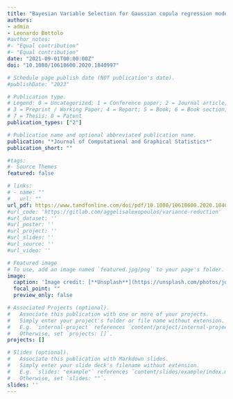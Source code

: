```yaml
---
title: "Bayesian Variable Selection for Gaussian copula regression models"
authors:
- admin
- Leonardo Bottolo
#author_notes:
#- "Equal contribution"
#- "Equal contribution"
date: "2021-09-01T00:00:00Z"
doi: "10.1080/10618600.2020.1840997"

# Schedule page publish date (NOT publication's date).
#publishDate: "2023"

# Publication type.
# Legend: 0 = Uncategorized; 1 = Conference paper; 2 = Journal article;
# 3 = Preprint / Working Paper; 4 = Report; 5 = Book; 6 = Book section;
# 7 = Thesis; 8 = Patent
publication_types: ["2"]

# Publication name and optional abbreviated publication name.
publication: "*Journal of Computational and Graphical Statistics*"
publication_short: ""

#tags:
#- Source Themes
featured: false

# links:
# - name: ""
#   url: ""
url_pdf: https://www.tandfonline.com/doi/pdf/10.1080/10618600.2020.1840997?casa_token=enSHY6Pb6kwAAAAA:vr9uGgJHLFt7uY8P734oF9e3vOrbRlPHPq7ywVjMQWtm5AQWrlq72E_MSqJgsns_8zx7Hu71kHpEOpA
#url_code: 'https://gitlab.com/aggelisalexopoulos/variance-reduction'
#url_dataset: ''
#url_poster: ''
#url_project: ''
#url_slides: ''
#url_source: ''
#url_video: ''

# Featured image
# To use, add an image named `featured.jpg/png` to your page's folder. 
image:
  caption: 'Image credit: [**Unsplash**](https://unsplash.com/photos/jdD8gXaTZsc)'
  focal_point: ""
  preview_only: false

# Associated Projects (optional).
#   Associate this publication with one or more of your projects.
#   Simply enter your project's folder or file name without extension.
#   E.g. `internal-project` references `content/project/internal-project/index.md`.
#   Otherwise, set `projects: []`.
projects: []

# Slides (optional).
#   Associate this publication with Markdown slides.
#   Simply enter your slide deck's filename without extension.
#   E.g. `slides: "example"` references `content/slides/example/index.md`.
#   Otherwise, set `slides: ""`.
slides: ''
---
```


